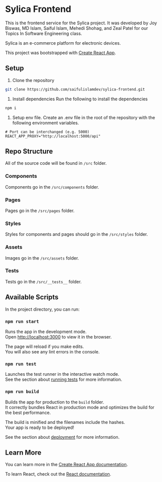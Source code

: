 # Sylica Frontend

This is the frontend service for the Sylica project. It was developed by Joy Biswas, MD Islam, Saiful Islam, Mehedi Shohag, and Zeal Patel for our Topics In Software Engineering class.

Sylica is an e-commerce platform for electronic devices.

This project was bootstrapped with [Create React App](https://github.com/facebook/create-react-app).

## Setup

1. Clone the repository
```bash
git clone https://github.com/saifulislamdev/sylica-frontend.git
```
1. Install dependencies
Run the following to install the dependencies
```bash
npm i
```
1. Setup env file. 
Create an .env file in the root of the repository with the following environment variables.
```
# Port can be interchanged (e.g. 5000)
REACT_APP_PROXY="http://localhost:5000/api"
```

## Repo Structure
All of the source code will be found in `/src` folder.

### Components
Components go in the `/src/components` folder.

### Pages
Pages go in the `/src/pages` folder.

### Styles
Styles for components and pages should go in the `/src/styles` folder.

### Assets
Images go in the `/src/assets` folder.

### Tests
Tests go in the `/src/__tests__` folder.

## Available Scripts

In the project directory, you can run:

### `npm run start`

Runs the app in the development mode.\
Open [http://localhost:3000](http://localhost:3000) to view it in the browser.

The page will reload if you make edits.\
You will also see any lint errors in the console.

### `npm run test`

Launches the test runner in the interactive watch mode.\
See the section about [running tests](https://facebook.github.io/create-react-app/docs/running-tests) for more information.

### `npm run build`

Builds the app for production to the `build` folder.\
It correctly bundles React in production mode and optimizes the build for the best performance.

The build is minified and the filenames include the hashes.\
Your app is ready to be deployed!

See the section about [deployment](https://facebook.github.io/create-react-app/docs/deployment) for more information.

## Learn More

You can learn more in the [Create React App documentation](https://facebook.github.io/create-react-app/docs/getting-started).

To learn React, check out the [React documentation](https://reactjs.org/).
